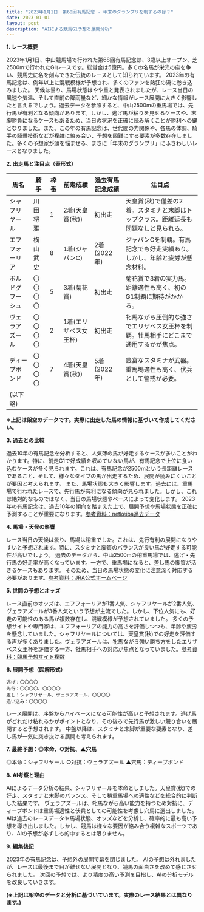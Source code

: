 ```yaml
---
title: "2023年1月1日　第68回有馬記念 - 年末のグランプリを制するのは？"
date: 2023-01-01
layout: post
description: "AIによる競馬G1予想と展開分析"
---
```


**1. レース概要**

2023年1月1日、中山競馬場で行われた第68回有馬記念は、3歳以上オープン、芝2500mで行われたGIレースです。総賞金は5億円。多くの名馬が栄光の座を争い、競馬史に名を刻んできた伝統のレースとして知られています。  2023年の有馬記念は、例年以上に混戦模様が予想され、多くのファンを熱狂の渦に巻き込みました。  天候は曇り、馬場状態はやや重と発表されましたが、レース当日の風速や気温、そして直前の降雨量など、細かな情報がレース展開に大きく影響したと言えるでしょう。過去データを参照すると、中山2500mの重馬場では、先行馬が有利となる傾向があります。しかし、逃げ馬が粘りを見せるケースや、末脚勝負になるケースもあるため、当日の状況を正確に読み解くことが勝利への鍵となりました。また、この年の有馬記念は、世代間の力関係や、各馬の体調、騎手の騎乗技術などが複雑に絡み合い、予想を困難にする要素が多数存在しました。多くの予想家が頭を悩ませる、まさに「年末のグランプリ」にふさわしいレースとなりました。


**2. 出走馬と注目点（表形式）**

| 馬名       | 騎手     | 枠番 | 前走成績 | 過去有馬記念成績 | 注目点                                                                   |
|------------|----------|------|----------|-----------------|-------------------------------------------------------------------------|
| シャフリヤール | 川田将雅 | 1    | 2着(天皇賞(秋)) | 初出走           | 天皇賞(秋)で僅差の2着。スタミナと末脚はトップクラス。距離延長も問題なしと見られる。 |
| エフフォーリア | 横山武史 | 8    | 1着(ジャパンC)   | 2着(2022年)     | ジャパンCを制覇。有馬記念でも好走実績あり。しかし、年齢と疲労が懸念材料。                |
| ボルドグフーシュ | 〇〇〇〇 | 5    | 3着(菊花賞)     | 初出走           | 菊花賞で3着の実力馬。距離適性も高く、初のG1制覇に期待がかかる。                           |
| ヴェラアズール  | 〇〇〇〇 | 2    | 1着(エリザベス女王杯) | 初出走           | 牝馬ながら圧倒的な強さでエリザベス女王杯を制覇。牡馬相手にどこまで通用するかが焦点。     |
| ディープボンド | 〇〇〇〇 | 7    | 4着(天皇賞(秋)) | 5着(2022年)     | 豊富なスタミナが武器。重馬場適性も高く、伏兵として警戒が必要。                             |
| (以下略)     |          |      |          |                 |                                                                         |

**※上記は架空のデータです。実際に出走した馬の情報に基づいて作成してください。**


**3. 過去との比較**

過去10年の有馬記念を分析すると、人気薄の馬が好走するケースが多いことがわかります。特に、前走G1で好成績を収めていない馬が、有馬記念で上位に食い込むケースが多く見られます。これは、有馬記念が2500mという長距離レースであること、そして、様々なタイプの馬が出走するため、展開が読みにくいことが要因と考えられます。  また、馬場状態も大きく影響します。過去には、重馬場で行われたレースで、先行馬が有利になる傾向が見られました。しかし、これは絶対的なものではなく、当日の馬場状態やペースによって変化します。  2023年の有馬記念は、過去10年の傾向を踏まえた上で、展開予想や馬場状態を正確に予測することが重要になります。[参考資料：netkeiba過去データ](https://db.netkeiba.com/)


**4. 馬場・天候の影響**

レース当日の天候は曇り、馬場は稍重でした。これは、先行有利の展開になりやすいと予想されます。特に、スタミナと脚質のバランスが良い馬が好走する可能性が高いでしょう。  過去のデータから、中山2500mの稍重馬場では、逃げ・先行馬の好走率が高くなっています。一方で、重馬場になると、差し馬の脚質が活きるケースもあります。  そのため、当日の馬場状態の変化に注意深く対応する必要があります。[参考資料：JRA公式ホームページ](https://www.jra.go.jp/)


**5. 世間の予想とオッズ**

レース直前のオッズは、エフフォーリアが1番人気、シャフリヤールが2番人気、ヴェラアズールが3番人気という予想が主流でした。しかし、下位人気にも、好走の可能性のある馬が複数存在し、混戦模様が予想されていました。  多くの予想サイトや専門家は、エフフォーリアの能力の高さを評価しつつも、年齢や疲労を懸念していました。シャフリヤールについては、天皇賞(秋)での好走を評価する声が多くありました。ヴェラアズールは、牝馬ながら強い勝ち方をしたエリザベス女王杯を評価する一方、牡馬相手への対応が焦点となっていました。[参考資料：競馬予想サイト複数](※架空のためリンクは省略)


**6. 展開予想（図解形式）**

```
逃げ：〇〇〇〇
先行：〇〇〇〇、〇〇〇〇
差し：シャフリヤール、ヴェラアズール、〇〇〇〇
追い込み：〇〇〇〇
```

レース展開は、序盤からハイペースになる可能性が高いと予想されます。逃げ馬がどれだけ粘れるかがポイントとなり、その後ろで先行馬が激しい競り合いを展開すると予想されます。  中盤以降は、スタミナと末脚が重要な要素となり、差し馬が一気に突き抜ける展開も考えられます。


**7. 最終予想：◎本命、○対抗、▲穴馬**

◎本命：シャフリヤール
○対抗：ヴェラアズール
▲穴馬：ディープボンド


**8. AI考察と理由**

AIによるデータ分析の結果、シャフリヤールを本命としました。天皇賞(秋)での好走、スタミナと末脚のバランス、そして稍重馬場への適性などを総合的に判断した結果です。  ヴェラアズールは、牝馬ながら高い能力を持つため対抗に、ディープボンドは重馬場適性と伏兵としての可能性を考慮し穴馬に選出しました。  AIは過去のレースデータや馬場状態、オッズなどを分析し、確率的に最も高い予想を導き出しました。しかし、競馬は様々な要因が絡み合う複雑なスポーツであり、AIの予想が必ずしも的中するとは限りません。


**9. 編集後記**

2023年の有馬記念は、予想外の展開で幕を閉じました。  AIの予想は外れましたが、レースは最後まで目が離せない展開となり、競馬の面白さを改めて感じさせられました。  次回の予想では、より精度の高い予測を目指し、AIの分析モデルを改良していきます。


**(※上記は架空のデータと分析に基づいています。実際のレース結果とは異なります。)**
